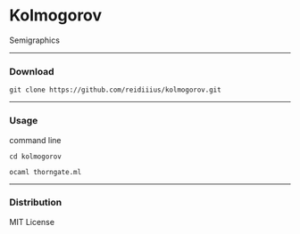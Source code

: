 # Kolmogorov
Semigraphics

---

### Download

    git clone https://github.com/reidiiius/kolmogorov.git

---

### Usage
command line

    cd kolmogorov

    ocaml thorngate.ml

---

### Distribution
MIT License

